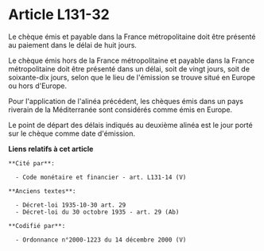 # Article L131-32

Le chèque émis et payable dans la France métropolitaine doit être présenté au paiement dans le délai de huit jours.

Le chèque émis hors de la France métropolitaine et payable dans la France métropolitaine doit être présenté dans un délai,
soit de vingt jours, soit de soixante-dix jours, selon que le lieu de l'émission se trouve situé en Europe ou hors d'Europe.

Pour l'application de l'alinéa précédent, les chèques émis dans un pays riverain de la Méditerranée sont considérés comme
émis en Europe.

Le point de départ des délais indiqués au deuxième alinéa est le jour porté sur le chèque comme date d'émission.

**Liens relatifs à cet article**

	**Cité par**:

	  - Code monétaire et financier - art. L131-14 (V)

	**Anciens textes**:

	  - Décret-loi 1935-10-30 art. 29
	  - Décret-loi du 30 octobre 1935 - art. 29 (Ab)

	**Codifié par**:

	  - Ordonnance n°2000-1223 du 14 décembre 2000 (V)

